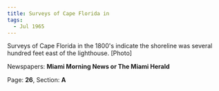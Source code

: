 ```yaml
---  
title: Surveys of Cape Florida in  
tags:  
  - Jul 1965  
---  
```

  
Surveys of Cape Florida in the 1800's indicate the shoreline was several hundred feet east of the lighthouse. [Photo]  
  
Newspapers: **Miami Morning News or The Miami Herald**  
  
Page: **26**, Section: **A** 
